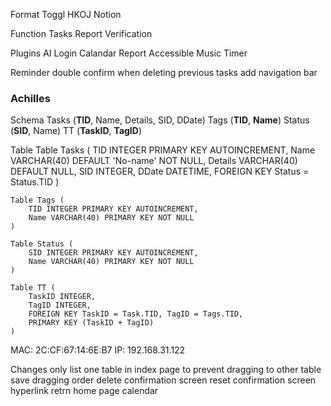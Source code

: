 Format
    Toggl
    HKOJ
    Notion

Function
    Tasks
    Report
    Verification

Plugins
    AI
    Login
    Calandar
    Report
    Accessible
    Music
    Timer

Reminder
    double confirm when deleting previous tasks
    add navigation bar
    <!-- not allow to add invalid tasks -->

### Achilles

Schema
    Tasks (__TID__, Name, Details, SID, DDate)
    Tags (__TID__, __Name__)
    Status (__SID__, Name)
    TT (__TaskID__, __TagID__)

Table
    Table Tasks (
        TID INTEGER PRIMARY KEY AUTOINCREMENT,
        Name VARCHAR(40) DEFAULT 'No-name' NOT NULL,
        Details VARCHAR(40) DEFAULT NULL,
        SID INTEGER,
        DDate DATETIME,
        FOREIGN KEY Status = Status.TID
    )

    Table Tags (
        TID INTEGER PRIMARY KEY AUTOINCREMENT,
        Name VARCHAR(40) PRIMARY KEY NOT NULL
    )

    Table Status (
        SID INTEGER PRIMARY KEY AUTOINCREMENT,
        Name VARCHAR(40) PRIMARY KEY NOT NULL
    )

    Table TT (
        TaskID INTEGER,
        TagID INTEGER,
        FOREIGN KEY TaskID = Task.TID, TagID = Tags.TID,
        PRIMARY KEY (TaskID + TagID)
    )


MAC: 2C:CF:67:14:6E:B7
IP: 192.168.31.122

Changes
    only list one table in index page to prevent dragging to other table
    save dragging order
    delete confirmation screen
    reset confirmation screen
    hyperlink retrn home page 
    calendar
